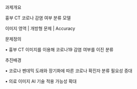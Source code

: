 과제개요



흉부 CT 코로나 감염 여부 분류 모델

이미지 영역 | 개방형 문제 | Accuracy



문제정의

• 흉부 CT 이미지를 이용해 코로나19 감염 여부를 이진 분류



추진배경

• 코로나 펜데믹 도래와 장기화에 따른 코로나 확진자 분류 필요성 증대

• 의료 이미지 AI 기술 적용 가능성 확대
